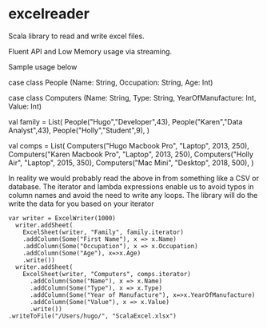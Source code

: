 # excelreader

Scala library to read and write excel files. 

Fluent API and Low Memory usage via streaming.

Sample usage below

  case class People (Name: String, Occupation: String, Age: Int)

  case class Computers (Name: String, Type: String, YearOfManufacture: Int, Value: Int)

  val family = List(
    People("Hugo","Developer",43),
    People("Karen","Data Analyst",43),
    People("Holly","Student",9),
  )

  val comps = List(
    Computers("Hugo Macbook Pro", "Laptop", 2013, 250),
    Computers("Karen Macbook Pro", "Laptop", 2013, 250),
    Computers("Holly Air", "Laptop", 2015, 350),
    Computers("Mac Mini", "Desktop", 2018, 500),
  )


In reality we would probably read the above in from something like a CSV or database. The iterator and lambda expressions
enable us to avoid typos in column names and avoid the need to write any loops. The library will do the write the data for you based on your iterator

    var writer = ExcelWriter(1000)
      writer.addSheet(
        ExcelSheet(writer, "Family", family.iterator)
        .addColumn(Some("First Name"), x => x.Name)
        .addColumn(Some("Occupation"), x => x.Occupation)
        .addColumn(Some("Age"), x=>x.Age)
        .write())
      writer.addSheet(
        ExcelSheet(writer, "Computers", comps.iterator)
          .addColumn(Some("Name"), x => x.Name)
          .addColumn(Some("Type"), x => x.Type)
          .addColumn(Some("Year of Manufacture"), x=>x.YearOfManufacture)
          .addColumn(Some("Value"), x => x.Value)
          .write())
    .writeToFile("/Users/hugo/", "ScalaExcel.xlsx")
